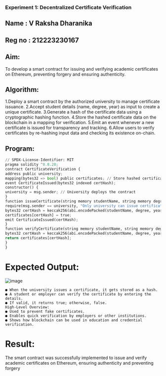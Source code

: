 ### Experiment 1: Decentralized Certificate Verification
## Name   : V Raksha Dharanika
## Reg no : 212223230167
## Aim:
  To develop a smart contract for issuing and verifying academic certificates on Ethereum, preventing forgery and ensuring authenticity.
## Algorithm:

1.Deploy a smart contract by the authorized university to manage certificate issuance.
2.Accept student details (name, degree, year) as input to create a unique certificate.
3.Generate a hash of the certificate data using a cryptographic hashing function.
4.Store the hashed certificate data on the blockchain in a mapping for verification.
5.Emit an event whenever a new certificate is issued for transparency and tracking.
6.Allow users to verify certificates by re-hashing input data and checking its existence on-chain.

## Program:
```py
// SPDX-License-Identifier: MIT
pragma solidity ^0.8.20;
contract CertificateVerification {
address public university;
mapping(bytes32 => bool) public certificates; // Store hashed certificates
event CertificateIssued(bytes32 indexed certHash);
constructor() {
university = msg.sender; // University deploys the contract
}
function issueCertificate(string memory studentName, string memory degree, uint256 year) public {
require(msg.sender == university, "Only university can issue certificates");
bytes32 certHash = keccak256(abi.encodePacked(studentName, degree, year));
certificates[certHash] = true;
emit CertificateIssued(certHash);
}
function verifyCertificate(string memory studentName, string memory degree, uint256 year) public view returns (bool) {
bytes32 certHash = keccak256(abi.encodePacked(studentName, degree, year));
return certificates[certHash];
}
}
```
# Expected Output:
![image](https://github.com/user-attachments/assets/6252c382-b0ea-4784-a633-c2ecd446abc1)

```
● When the university issues a certificate, it gets stored as a hash.
● A student or employer can verify the certificate by entering the details.
● If valid, it returns true; otherwise, false.
High-Level Overview:
● Used to prevent fake certificates.
● Enables quick verification by employers or other institutions.
● Shows how blockchain can be used in education and credential verification.
```
# Result:
The smart contract was successfully implemented to issue and verify academic certificates on Ethereum, ensuring authenticity and preventing forgery
